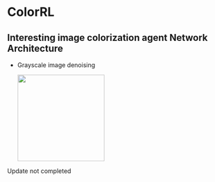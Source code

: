 # ColorRL
Interesting image colorization agent
Network Architecture 
----------
* Grayscale image denoising

  <img src="figure/architecture.png" width="200px"/> 

Update not completed
